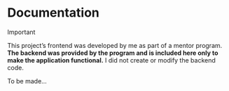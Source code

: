 # Documentation


> [!IMPORTANT]
> This project’s frontend was developed by me as part of a mentor program.  
> **The backend was provided by the program and is included here only to make the application functional.**
> I did not create or modify the backend code.

To be made...
